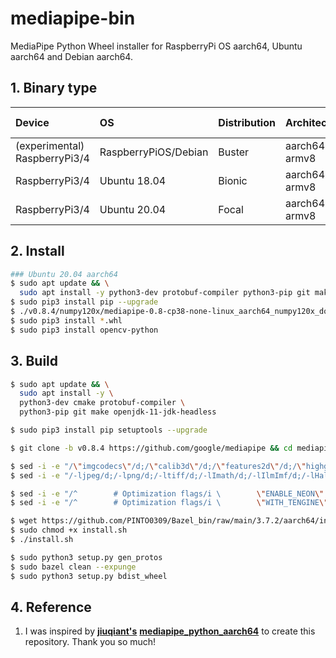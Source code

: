 # mediapipe-bin
MediaPipe Python Wheel installer for RaspberryPi OS aarch64, Ubuntu aarch64 and Debian aarch64.

## 1. Binary type
|Device|OS|Distribution|Architecture|Python ver|Numpy ver|Note|
|:--|:--|:--|:--|:--|:--|:--|
|(experimental) RaspberryPi3/4|RaspberryPiOS/Debian|Buster|aarch64 / armv8|3.7.3|1.19/1.20|64bit, glibc2.28|
|RaspberryPi3/4|Ubuntu 18.04|Bionic|aarch64 / armv8|3.6.9|1.19|64bit, glibc2.27|
|RaspberryPi3/4|Ubuntu 20.04|Focal|aarch64 / armv8|3.8.2|1.19/1.20|64bit, glibc2.31|

## 2. Install
```bash
### Ubuntu 20.04 aarch64
$ sudo apt update && \
  sudo apt install -y python3-dev protobuf-compiler python3-pip git make libssl-dev
$ sudo pip3 install pip --upgrade
$ ./v0.8.4/numpy120x/mediapipe-0.8-cp38-none-linux_aarch64_numpy120x_download.sh
$ sudo pip3 install *.whl
$ sudo pip3 install opencv-python
```

## 3. Build
```bash
$ sudo apt update && \
  sudo apt install -y \
  python3-dev cmake protobuf-compiler \
  python3-pip git make openjdk-11-jdk-headless

$ sudo pip3 install pip setuptools --upgrade

$ git clone -b v0.8.4 https://github.com/google/mediapipe && cd mediapipe

$ sed -i -e "/\"imgcodecs\"/d;/\"calib3d\"/d;/\"features2d\"/d;/\"highgui\"/d;/\"video\"/d;/\"videoio\"/d" third_party/BUILD
$ sed -i -e "/-ljpeg/d;/-lpng/d;/-ltiff/d;/-lImath/d;/-lIlmImf/d;/-lHalf/d;/-lIex/d;/-lIlmThread/d;/-lrt/d;/-ldc1394/d;/-lavcodec/d;/-lavformat/d;/-lavutil/d;/-lswscale/d;/-lavresample/d" third_party/BUILD

$ sed -i -e "/^        # Optimization flags/i \        \"ENABLE_NEON\": \"OFF\"," third_party/BUILD
$ sed -i -e "/^        # Optimization flags/i \        \"WITH_TENGINE\": \"OFF\"," third_party/BUILD

$ wget https://github.com/PINTO0309/Bazel_bin/raw/main/3.7.2/aarch64/install.sh
$ sudo chmod +x install.sh
$ ./install.sh

$ sudo python3 setup.py gen_protos
$ sudo bazel clean --expunge
$ sudo python3 setup.py bdist_wheel
```

## 4. Reference
1. I was inspired by **[jiuqiant's](https://github.com/jiuqiant/mediapipe_python_aarch64)** **[mediapipe_python_aarch64](https://github.com/jiuqiant/mediapipe_python_aarch64)** to create this repository. Thank you so much!
